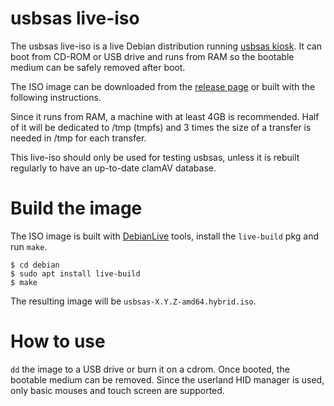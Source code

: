 # usbsas live-iso

The usbsas live-iso is a live Debian distribution running [usbsas
kiosk](./kiosk.md). It can boot from CD-ROM or USB drive and runs from RAM so
the bootable medium can be safely removed after boot.

The ISO image can be downloaded from the [release
page](https://github.com/cea-sec/usbsas/releases/latest) or built with the
following instructions.

Since it runs from RAM, a machine with at least 4GB is recommended. Half of it
will be dedicated to /tmp (tmpfs) and 3 times the size of a transfer is needed
in /tmp for each transfer.

This live-iso should only be used for testing usbsas, unless it is rebuilt
regularly to have an up-to-date clamAV database.

# Build the image

The ISO image is built with [DebianLive](https://wiki.debian.org/DebianLive)
tools, install the `live-build` pkg and run `make`.

```shell
$ cd debian
$ sudo apt install live-build
$ make
```

The resulting image will be `usbsas-X.Y.Z-amd64.hybrid.iso`.

# How to use

`dd` the image to a USB drive or burn it on a cdrom. Once booted, the bootable
medium can be removed. Since the userland HID manager is used, only basic mouses
and touch screen are supported.
